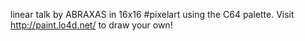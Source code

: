 linear talk by ABRAXAS in 16x16 #pixelart using the C64 palette. Visit http://paint.lo4d.net/ to draw your own! 